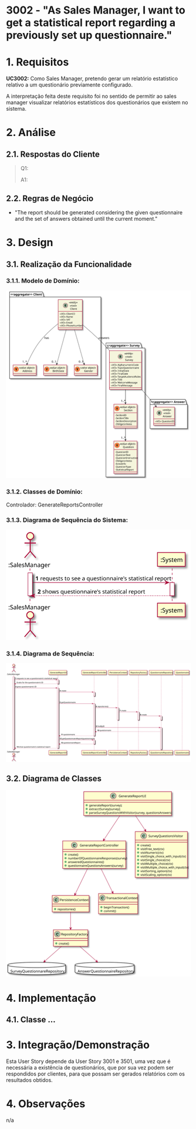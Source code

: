 # 3002 - "As Sales Manager, I want to get a statistical report regarding a previously set up questionnaire."



# 1. Requisitos


**UC3002:** Como Sales Manager, pretendo gerar um relatório estatístico relativo a um questionário previamente configurado.

A interpretação feita deste requisito foi no sentido de permitir ao sales manager visualizar relatórios estatísticos dos questionários que existem no sistema.


# 2. Análise

## 2.1. Respostas do Cliente

>Q1: 
>
>A1: 



## 2.2. Regras de Negócio

* "The report should be generated considering the given questionnaire and the set of answers obtained until the current moment."


# 3. Design

## 3.1. Realização da Funcionalidade


### 3.1.1. Modelo de Domínio:

![US_3002_DM](US_3002_DM.svg)


### 3.1.2. Classes de Domínio:

Controlador: GenerateReportsController


### 3.1.3. Diagrama de Sequência do Sistema:

![US_3002_SSD](US_3002_SSD.svg)


### 3.1.4. Diagrama de Sequência:

![US_3002_SD](US_3002_SD.svg)


## 3.2. Diagrama de Classes

![US_3002_CD](US_3002_CD.svg)



# 4. Implementação

## 4.1. Classe ...




# 3. Integração/Demonstração

Esta User Story depende da User Story 3001 e 3501, uma vez que é necessária a existência de questionários, que por sua vez podem ser respondidos por clientes, para que possam ser gerados relatórios com os resultados obtidos.

# 4. Observações

n/a